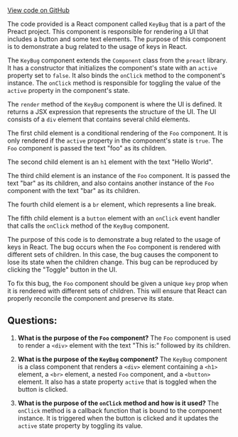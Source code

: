 [View code on GitHub](https://github.com/preactjs/preact/demo/key_bug.jsx)

The code provided is a React component called `KeyBug` that is a part of the Preact project. This component is responsible for rendering a UI that includes a button and some text elements. The purpose of this component is to demonstrate a bug related to the usage of keys in React.

The `KeyBug` component extends the `Component` class from the `preact` library. It has a constructor that initializes the component's state with an `active` property set to `false`. It also binds the `onClick` method to the component's instance. The `onClick` method is responsible for toggling the value of the `active` property in the component's state.

The `render` method of the `KeyBug` component is where the UI is defined. It returns a JSX expression that represents the structure of the UI. The UI consists of a `div` element that contains several child elements. 

The first child element is a conditional rendering of the `Foo` component. It is only rendered if the `active` property in the component's state is `true`. The `Foo` component is passed the text "foo" as its children.

The second child element is an `h1` element with the text "Hello World".

The third child element is an instance of the `Foo` component. It is passed the text "bar" as its children, and also contains another instance of the `Foo` component with the text "bar" as its children.

The fourth child element is a `br` element, which represents a line break.

The fifth child element is a `button` element with an `onClick` event handler that calls the `onClick` method of the `KeyBug` component.

The purpose of this code is to demonstrate a bug related to the usage of keys in React. The bug occurs when the `Foo` component is rendered with different sets of children. In this case, the bug causes the component to lose its state when the children change. This bug can be reproduced by clicking the "Toggle" button in the UI.

To fix this bug, the `Foo` component should be given a unique `key` prop when it is rendered with different sets of children. This will ensure that React can properly reconcile the component and preserve its state.
## Questions: 
 1. **What is the purpose of the `Foo` component?**
The `Foo` component is used to render a `<div>` element with the text "This is:" followed by its children.

2. **What is the purpose of the `KeyBug` component?**
The `KeyBug` component is a class component that renders a `<div>` element containing a `<h1>` element, a `<br>` element, a nested `Foo` component, and a `<button>` element. It also has a state property `active` that is toggled when the button is clicked.

3. **What is the purpose of the `onClick` method and how is it used?**
The `onClick` method is a callback function that is bound to the component instance. It is triggered when the button is clicked and it updates the `active` state property by toggling its value.
